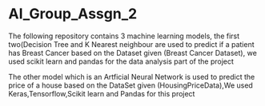 # AI_Group_Assgn_2
The following repository contains 3 machine learning models, the first two(Decision Tree and K Nearest neighbour are used to predict if a patient has Breast Cancer based on the Dataset given (Breast Cancer Dataset), we used scikit learn and pandas for the data analysis part of the project



The other model which is an Artficial Neural Network is used to predict the price of a house based on the DataSet given (HousingPriceData),We used Keras,Tensorflow,Scikit learn and Pandas for this project

